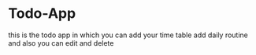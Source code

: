 # Todo-App
this is the todo app  in which you can add your time table add daily routine and also you can edit and delete
